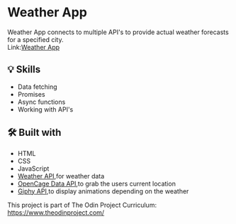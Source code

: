 # Weather App
Weather App connects to multiple API's to provide actual weather forecasts for a specified city.<br>
Link:<a href="https://weather-app-five-beryl.vercel.app">Weather App</a>

<h2>💡 Skills </h2>
<ul>
  <li>Data fetching</li>
  <li>Promises</li>
  <li>Async functions</li>
  <li>Working with API's</li>
</ul>

<h2>🛠️ Built with</h2>
<ul>
  <li>HTML</li>
  <li>CSS</li>
  <li>JavaScript</li>
  <li><a href="weatherapi.com/">Weather API</a>,for weather data</li>
  <li><a href="https://opencagedata.com/">OpenCage Data API</a>,to grab the users current location</li>
  <li><a href="https://giphy.com/">Giphy API</a>,to display animations depending on the weather</li>
  
</ul>

This project is part of The Odin Project Curriculum: https://www.theodinproject.com/
